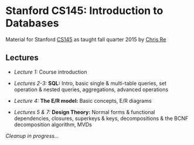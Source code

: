 # Stanford CS145: Introduction to Databases

Material for Stanford [CS145](http://web.stanford.edu/class/cs145/) as taught fall quarter 2015 by [Chris Re](http://cs.stanford.edu/people/chrismre/)

## Lectures

* _Lecture 1:_ Course introduction

* _Lectures 2-3:_ **SQL:** Intro, basic single \& multi-table queries, set operation \& nested queries, aggregations, advanced operations

* _Lecture 4:_ **The E/R model:** Basic concepts, E/R diagrams

* _Lectures 5 \& 7:_ **Design Theory:** Normal forms \& functional dependencies, closures, superkeys \& keys, decompositions \& the BCNF decomposition algorithm, MVDs


_Cleanup in progress..._
